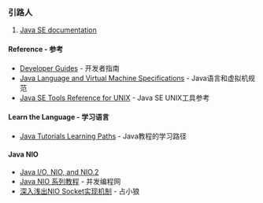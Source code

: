 
### 引路人
1. [Java SE documentation](http://docs.oracle.com/javase/8/)

#### Reference - 参考
* [Developer Guides](http://docs.oracle.com/javase/8/docs/index.html) - 开发者指南
* [Java Language and Virtual Machine Specifications](http://docs.oracle.com/javase/specs/index.html) - Java语言和虚拟机规范
* [Java SE Tools Reference for UNIX](http://docs.oracle.com/javase/8/docs/technotes/tools/unix/index.html) - Java SE UNIX工具参考

#### Learn the Language - 学习语言
* [Java Tutorials Learning Paths](http://docs.oracle.com/javase/tutorial/tutorialLearningPaths.html) - Java教程的学习路径

#### Java NIO
* [Java I/O, NIO, and NIO.2](http://docs.oracle.com/javase/8/docs/technotes/guides/io/index.html)
* [Java NIO 系列教程](http://ifeve.com/java-nio-all/) - 并发编程网
* [深入浅出NIO Socket实现机制](http://www.jianshu.com/p/0d497fe5484a) - 占小狼

